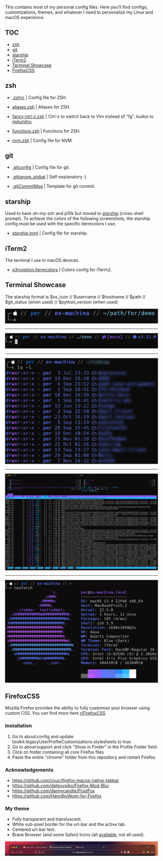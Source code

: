 This contains most of my personal config files. Here you'll find configs, customizations, themes, and whatever I need to personalize my Linux and macOS experience. 

## TOC
- [zsh](#zsh)
- [git](#git)
- [starship](#starship)
- [iTerm2](#iterm2)
- [Terminal Showcase](#terminal-showcase)
- [FirefoxCSS](#firefoxcss)

## zsh
* [.zshrc](/.zshrc) | Config file for ZSH.

* [aliases.zsh](/aliases.zsh) | Aliases for ZSH.

* [fancy-ctrl-z.zsh](/fancy-ctrl-z.zsh) | Ctrl-z to switch back to Vim instead of "fg", kudos to [mdumitru](https://github.com/mdumitru/fancy-ctrl-z).

* [functions.zsh](/functions.zsh) | Functions for ZSH.

* [nvm.zsh](/nvm.zsh) | Config file for NVM.

## git
* [.gitconfig](/.gitconfig) | Config file for git.

* [.gitignore_global](/.gitignore_global) | Self-explanatory :)

* [.gitCommitMsg](/.gitCommitMsg) | Template for git commit.


## starship
Used to have oh-my-zsh and p10k but moved to [starship](https://starship.rs/) (cross-shell prompt). To achieve the colors of the following screenshots, the starship config must be used with the specific itermcolors I use.

* [starship.toml](/starship.toml) | Config file for starship.

## iTerm2 
The terminal I use in macOS devices. 

* [p3rception.itermcolors](/p3rception.itermcolors) | Colors config for iTerm2.

## Terminal Showcase 
The starship format is $os_icon // $username // $hostname // $path // $git_status (when used) // $python_version (when used)

![](/screenshots/path.png)
<hr>

![](/screenshots/git_python.png)
<hr>

![](/screenshots/ls.png)
<hr>

![](/screenshots/htop.png)
<hr>

![](/screenshots/neofetch.png)

## FirefoxCSS
Mozilla Firefox provides the ability to fully customise your browser using custom CSS. You can find more here [r/FirefoxCSS](https://www.reddit.com/r/FirefoxCSS/).

### Installation
1. Go to about:config and update toolkit.legacyUserProfileCustomizations.stylesheets to true.
2. Go to about:support and click "Show in Finder" in the Profile Folder field.
3. Click on folder containing all core Firefox files
4. Paste the entire "chrome" folder from this repository and restart Firefox.

### Acknowledgements
- https://github.com/zvuc/firefox-macos-native-tabbar
- https://github.com/datguypiko/Firefox-Mod-Blur
- https://github.com/dannycandle/FluidFox
- https://github.com/Hann8n/Atom-for-Firefox

### My theme
- Fully transparent and transluscent.
- White sub-pixel border for the url-bar and the active tab.
- Centered url-bar text.
- Brave Browser (and some Safari) Icons (all [available](/firefoxcss/chrome/brave-icons/), not all used). 

![](/screenshots/firefox.png)
